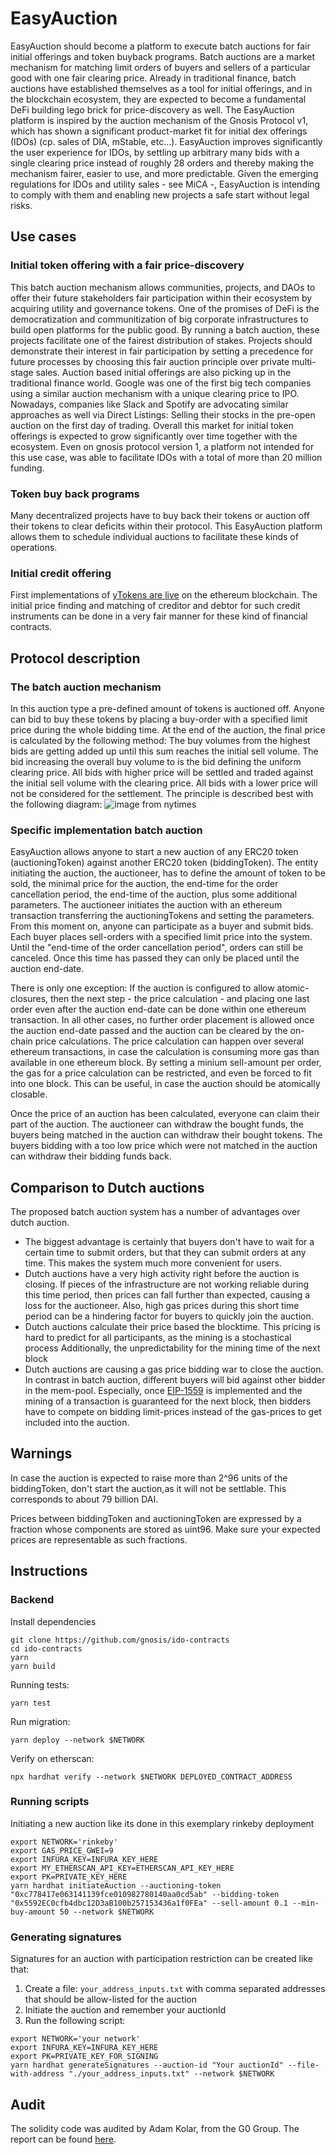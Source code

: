 # EasyAuction

EasyAuction should become a platform to execute batch auctions for fair initial offerings and token buyback programs. Batch auctions are a market mechanism for matching limit orders of buyers and sellers of a particular good with one fair clearing price.
Already in traditional finance, batch auctions have established themselves as a tool for initial offerings, and in the blockchain ecosystem, they are expected to become a fundamental DeFi building lego brick for price-discovery as well.
The EasyAuction platform is inspired by the auction mechanism of the Gnosis Protocol v1, which has shown a significant product-market fit for initial dex offerings (IDOs) (cp. sales of DIA, mStable, etc…). EasyAuction improves significantly the user experience for IDOs, by settling up arbitrary many bids with a single clearing price instead of roughly 28 orders and thereby making the mechanism fairer, easier to use, and more predictable.
Given the emerging regulations for IDOs and utility sales - see MiCA -, EasyAuction is intending to comply with them and enabling new projects a safe start without legal risks.

## Use cases

### Initial token offering with a fair price-discovery

This batch auction mechanism allows communities, projects, and DAOs to offer their future stakeholders fair participation within their ecosystem by acquiring utility and governance tokens. One of the promises of DeFi is the democratization and communitization of big corporate infrastructures to build open platforms for the public good. By running a batch auction, these projects facilitate one of the fairest distribution of stakes. Projects should demonstrate their interest in fair participation by setting a precedence for future processes by choosing this fair auction principle over private multi-stage sales.
Auction based initial offerings are also picking up in the traditional finance world. Google was one of the first big tech companies using a similar auction mechanism with a unique clearing price to IPO. Nowadays, companies like Slack and Spotify are advocating similar approaches as well via Direct Listings: Selling their stocks in the pre-open auction on the first day of trading.
Overall this market for initial token offerings is expected to grow significantly over time together with the ecosystem. Even on gnosis protocol version 1, a platform not intended for this use case, was able to facilitate IDOs with a total of more than 20 million funding.

### Token buy back programs

Many decentralized projects have to buy back their tokens or auction off their tokens to clear deficits within their protocol. This EasyAuction platform allows them to schedule individual auctions to facilitate these kinds of operations.

### Initial credit offering

First implementations of [yTokens are live](https://defirate.com/uma-ycomp-shorts/) on the ethereum blockchain. The initial price finding and matching of creditor and debtor for such credit instruments can be done in a very fair manner for these kind of financial contracts.

## Protocol description

### The batch auction mechanism

In this auction type a pre-defined amount of tokens is auctioned off. Anyone can bid to buy these tokens by placing a buy-order with a specified limit price during the whole bidding time. At the end of the auction, the final price is calculated by the following method: The buy volumes from the highest bids are getting added up until this sum reaches the initial sell volume. The bid increasing the overall buy volume to is the bid defining the uniform clearing price. All bids with higher price will be settled and traded against the initial sell volume with the clearing price. All bids with a lower price will not be considered for the settlement. The principle is described best with the following diagram:
![image from nytimes](./assets/Auction_info_pic.png)

### Specific implementation batch auction

EasyAuction allows anyone to start a new auction of any ERC20 token (auctioningToken) against another ERC20 token (biddingToken). The entity initiating the auction, the auctioneer, has to define the amount of token to be sold, the minimal price for the auction, the end-time for the order cancellation period, the end-time of the auction, plus some additional parameters. The auctioneer initiates the auction with an ethereum transaction transferring the auctioningTokens and setting the parameters. From this moment on, anyone can participate as a buyer and submit bids. Each buyer places sell-orders with a specified limit price into the system. Until the "end-time of the order cancellation period", orders can still be canceled. Once this time has passed they can only be placed until the auction end-date.

There is only one exception: If the auction is configured to allow atomic-closures, then the next step - the price calculation - and placing one last order even after the auction end-date can be done within one ethereum transaction.
In all other cases, no further order placement is allowed once the auction end-date passed and the auction can be cleared by the on-chain price calculations.
The price calculation can happen over several ethereum transactions, in case the calculation is consuming more gas than available in one ethereum block. By setting a minium sell-amount per order, the
gas for a price calculation can be restricted, and even be forced to fit into one block. This can be useful, in case the auction should be atomically closable.

Once the price of an auction has been calculated, everyone can claim their part of the auction. The auctioneer can withdraw the bought funds, the buyers being matched in the auction can withdraw their bought tokens. The buyers bidding with a too low price which were not matched in the auction can withdraw their bidding funds back.

## Comparison to Dutch auctions

The proposed batch auction system has a number of advantages over dutch auction.

- The biggest advantage is certainly that buyers don't have to wait for a certain time to submit orders, but that they can submit orders at any time. This makes the system much more convenient for users.
- Dutch auctions have a very high activity right before the auction is closing. If pieces of the infrastructure are not working reliable during this time period, then prices can fall further than expected, causing a loss for the auctioneer. Also, high gas prices during this short time period can be a hindering factor for buyers to quickly join the auction.
- Dutch auctions calculate their price based the blocktime. This pricing is hard to predict for all participants, as the mining is a stochastical process Additionally, the unpredictability for the mining time of the next block
- Dutch auctions are causing a gas price bidding war to close the auction. In contrast in batch auction, different buyers will bid against other bidder in the mem-pool. Especially, once [EIP-1559](https://eips.ethereum.org/EIPS/eip-1559) is implemented and the mining of a transaction is guaranteed for the next block, then bidders have to compete on bidding limit-prices instead of the gas-prices to get included into the auction.

## Warnings

In case the auction is expected to raise more than 2^96 units of the biddingToken, don't start the auction,as it will not be settlable. This corresponds to about 79 billion DAI.

Prices between biddingToken and auctioningToken are expressed by a fraction whose components are stored as uint96. Make sure your expected prices are representable as such fractions.

## Instructions

### Backend

Install dependencies

```
git clone https://github.com/gnosis/ido-contracts
cd ido-contracts
yarn
yarn build
```

Running tests:

```
yarn test
```

Run migration:

```
yarn deploy --network $NETWORK
```

Verify on etherscan:

```
npx hardhat verify --network $NETWORK DEPLOYED_CONTRACT_ADDRESS
```

### Running scripts

Initiating a new auction like its done in this exemplary rinkeby deployment

```
export NETWORK='rinkeby'
export GAS_PRICE_GWEI=9
export INFURA_KEY=INFURA_KEY_HERE
export MY_ETHERSCAN_API_KEY=ETHERSCAN_API_KEY_HERE
export PK=PRIVATE_KEY_HERE
yarn hardhat initiateAuction --auctioning-token "0xc778417e063141139fce010982780140aa0cd5ab" --bidding-token "0x5592EC0cfb4dbc12D3aB100b257153436a1f0FEa" --sell-amount 0.1 --min-buy-amount 50 --network $NETWORK
```

### Generating signatures

Signatures for an auction with participation restriction can be created like that:

1. Create a file: `your_address_inputs.txt` with comma separated addresses that should be allow-listed for the auction
2. Initiate the auction and remember your auctionId
3. Run the following script:

```
export NETWORK='your network'
export INFURA_KEY=INFURA_KEY_HERE
export PK=PRIVATE_KEY_FOR_SIGNING
yarn hardhat generateSignatures --auction-id "Your auctionId" --file-with-address "./your_address_inputs.txt" --network $NETWORK
```

## Audit

The solidity code was audited by Adam Kolar, from the G0 Group. The report can be found [here](https://github.com/g0-group/Audits/blob/master/GnosisAuctionFeb2021.pdf).
